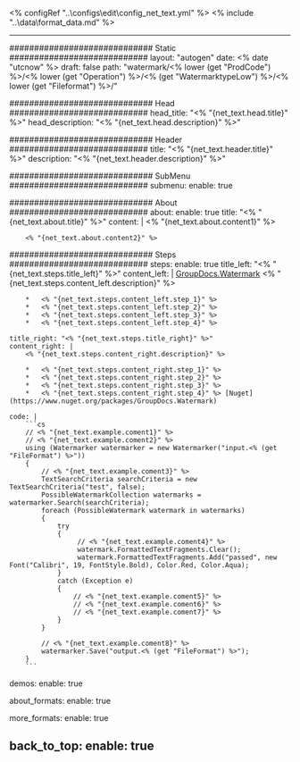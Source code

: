 <% configRef "..\\configs\\edit\\config_net_text.yml" %>
<% include "..\\data\\format_data.md" %>

---
############################# Static ############################
layout: "autogen"
date: <% date "utcnow" %>
draft: false
path: "watermark/<% lower (get "ProdCode") %>/<% lower (get "Operation") %>/<% (get "WatermarktypeLow") %>/<% lower (get "Fileformat") %>/"

############################# Head ############################
head_title: "<% "{net_text.head.title}" %>"
head_description: "<% "{net_text.head.description}" %>"

############################# Header ############################
title: "<% "{net_text.header.title}" %>"
description: "<% "{net_text.header.description}" %>"

############################# SubMenu ############################
submenu:
    enable: true

############################# About ############################
about:
    enable: true
    title: "<% "{net_text.about.title}" %>"
    content: |
        <% "{net_text.about.content1}" %>
        
        <% "{net_text.about.content2}" %>

############################# Steps ############################
steps:
    enable: true
    title_left: "<% "{net_text.steps.title_left}" %>"
    content_left: |
        [GroupDocs.Watermark](<% lower (get "ProductUrl") %>) <% "{net_text.steps.content_left.description}" %>

        *   <% "{net_text.steps.content_left.step_1}" %>
        *   <% "{net_text.steps.content_left.step_2}" %>
        *   <% "{net_text.steps.content_left.step_3}" %>
        *   <% "{net_text.steps.content_left.step_4}" %>
        
    title_right: "<% "{net_text.steps.title_right}" %>"
    content_right: |
        <% "{net_text.steps.content_right.description}" %>

        *   <% "{net_text.steps.content_right.step_1}" %>
        *   <% "{net_text.steps.content_right.step_2}" %>
        *   <% "{net_text.steps.content_right.step_3}" %>
        *   <% "{net_text.steps.content_right.step_4}" %> [Nuget](https://www.nuget.org/packages/GroupDocs.Watermark)
        
    code: |
        ```cs
        // <% "{net_text.example.coment1}" %>
        // <% "{net_text.example.coment2}" %>
        using (Watermarker watermarker = new Watermarker("input.<% (get "FileFormat") %>"))
        {
            // <% "{net_text.example.coment3}" %>
            TextSearchCriteria searchCriteria = new TextSearchCriteria("test", false);
            PossibleWatermarkCollection watermarks = watermarker.Search(searchCriteria);
            foreach (PossibleWatermark watermark in watermarks)
            {
                try
                {
                     // <% "{net_text.example.coment4}" %>
                     watermark.FormattedTextFragments.Clear();
                     watermark.FormattedTextFragments.Add("passed", new Font("Calibri", 19, FontStyle.Bold), Color.Red, Color.Aqua);
                }
                catch (Exception e)
                {
                    // <% "{net_text.example.coment5}" %>
                    // <% "{net_text.example.coment6}" %>
                    // <% "{net_text.example.coment7}" %>
                }
            }
            
            // <% "{net_text.example.coment8}" %>
            watermarker.Save("output.<% (get "FileFormat") %>");
        }
        ```        

demos:
    enable: true
        

about_formats:
    enable: true


more_formats:
    enable: true


back_to_top:
    enable: true
---